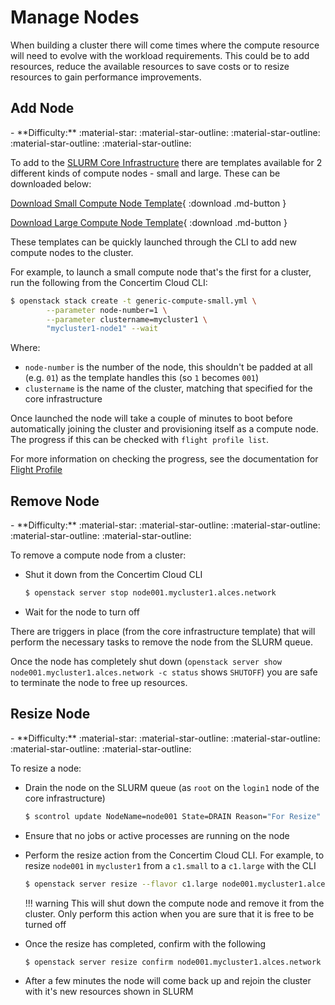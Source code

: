 # Manage Nodes 

When building a cluster there will come times where the compute resource will need to evolve with the workload requirements. This could be to add resources, reduce the available resources to save costs or to resize resources to gain performance improvements. 

## Add Node

<div class="grid cards" markdown>
- **Difficulty:** :material-star: :material-star-outline: :material-star-outline: :material-star-outline: :material-star-outline:
</div>

To add to the [SLURM Core Infrastructure](launch-core-infra.md) there are templates available for 2 different kinds of compute nodes - small and large. These can be downloaded below:

[Download Small Compute Node Template](templates/generic-compute-small.yml){ :download .md-button }

[Download Large Compute Node Template](templates/generic-compute-large.yml){ :download .md-button }

These templates can be quickly launched through the CLI to add new compute nodes to the cluster. 

For example, to launch a small compute node that's the first for a cluster, run the following from the Concertim Cloud CLI: 
```bash
$ openstack stack create -t generic-compute-small.yml \
        --parameter node-number=1 \
        --parameter clustername=mycluster1 \
        "mycluster1-node1" --wait
```

Where:

- `node-number` is the number of the node, this shouldn't be padded at all (e.g. `01`) as the template handles this (so `1` becomes `001`) 
- `clustername` is the name of the cluster, matching that specified for the core infrastructure

Once launched the node will take a couple of minutes to boot before automatically joining the cluster and provisioning itself as a compute node. The progress if this can be checked with `flight profile list`. 

For more information on checking the progress, see the documentation for [Flight Profile](../../../flight-environment/use-flight/flight-admin-tools/profile.md)

## Remove Node

<div class="grid cards" markdown>
- **Difficulty:** :material-star: :material-star-outline: :material-star-outline: :material-star-outline: :material-star-outline:
</div>

To remove a compute node from a cluster:

- Shut it down from the Concertim Cloud CLI
    ```bash
    $ openstack server stop node001.mycluster1.alces.network
    ```
- Wait for the node to turn off

There are triggers in place (from the core infrastructure template) that will perform the necessary tasks to remove the node from the SLURM queue.

Once the node has completely shut down (`openstack server show node001.mycluster1.alces.network -c status` shows `SHUTOFF`) you are safe to terminate the node to free up resources.

## Resize Node 

<div class="grid cards" markdown>
- **Difficulty:** :material-star: :material-star-outline: :material-star-outline: :material-star-outline: :material-star-outline:
</div>

To resize a node:

- Drain the node on the SLURM queue (as `root` on the `login1` node of the core infrastructure)
    ```bash
    $ scontrol update NodeName=node001 State=DRAIN Reason="For Resize"
    ```
- Ensure that no jobs or active processes are running on the node
- Perform the resize action from the Concertim Cloud CLI. For example, to resize `node001` in `mycluster1` from a `c1.small` to a `c1.large` with the CLI
    ```bash
    $ openstack server resize --flavor c1.large node001.mycluster1.alces.network --wait
    ```

    !!! warning
        This will shut down the compute node and remove it from the cluster. Only perform this action when you are sure that it is free to be turned off

- Once the resize has completed, confirm with the following
    ```bash
    $ openstack server resize confirm node001.mycluster1.alces.network
    ```
- After a few minutes the node will come back up and rejoin the cluster with it's new resources shown in SLURM
